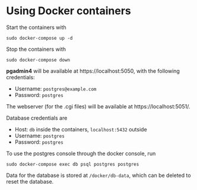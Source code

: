 # Using Docker containers

Start the containers with

```
sudo docker-compose up -d
```

Stop the containers with

```
sudo docker-compose down
```

**pgadmin4** will be available at https://localhost:5050, with the following credentials:

- Username: `postgres@example.com`
- Password: `postgres`

The webserver (for the .cgi files) will be available at https://localhost:5051/.

Database credentials are

- Host: `db` inside the containers, `localhost:5432` outside
- Username: `postgres`
- Password: `postgres`

To use the postgres console through the docker console, run

```
sudo docker-compose exec db psql postgres postgres
```

Data for the database is stored at `/docker/db-data`, which can be deleted to reset the database.
